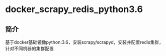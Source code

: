 # docker_scrapy_redis_python3.6

## 简介
基于docker基础镜像python:3.6，安装scrapy/scrapyd，安装并配置redis集群，针对不同机器的集群配置
